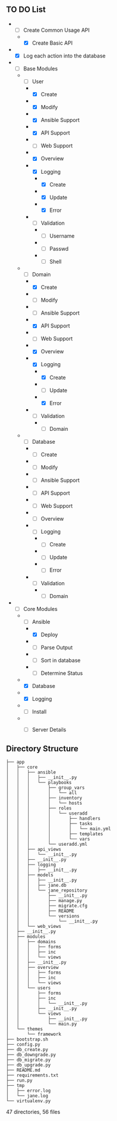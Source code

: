 ## TO DO List
* - [ ] Create Common Usage API
  * - [X] Create Basic API 
* - [X] Log each action into the database
* - [ ] Base Modules
  * - [ ] User
    * - [X] Create 
    * - [X] Modify
    * - [X] Ansible Support
    * - [X] API Support
    * - [ ] Web Support
    * - [X] Overview
    * - [X] Logging
      * - [X] Create
      * - [X] Update
      * - [X] Error
    * - [ ] Validation
      * - [ ] Username
      * - [ ] Passwd
      * - [ ] Shell
  * - [ ] Domain
    * - [X] Create 
    * - [ ] Modify
    * - [ ] Ansible Support
    * - [X] API Support
    * - [ ] Web Support
    * - [X] Overview
    * - [X] Logging
      * - [X] Create
      * - [ ] Update
      * - [X] Error
    * - [ ] Validation
      * - [ ] Domain
  * - [ ] Database
    * - [ ] Create 
    * - [ ] Modify
    * - [ ] Ansible Support
    * - [ ] API Support
    * - [ ] Web Support
    * - [ ] Overview
    * - [ ] Logging
      * - [ ] Create
      * - [ ] Update
      * - [ ] Error
    * - [ ] Validation
      * - [ ] Domain
* - [ ] Core Modules 
  * - [ ] Ansible
    * - [X] Deploy
    * - [ ] Parse Output
    * - [ ] Sort in database
    * - [ ] Determine Status
  * - [X] Database
  * - [X] Logging
  * - [ ] Install
  * - [ ] Server Details


## Directory Structure

    ├── app
    │   ├── core
    │   │   ├── ansible
    │   │   │   ├── __init__.py
    │   │   │   └── playbooks
    │   │   │       ├── group_vars
    │   │   │       │   └── all
    │   │   │       ├── inventory
    │   │   │       │   └── hosts
    │   │   │       ├── roles
    │   │   │       │   └── useradd
    │   │   │       │       ├── handlers
    │   │   │       │       ├── tasks
    │   │   │       │       │   └── main.yml
    │   │   │       │       ├── templates
    │   │   │       │       └── vars
    │   │   │       └── useradd.yml
    │   │   ├── api_views
    │   │   │   └── __init__.py
    │   │   ├── __init__.py
    │   │   ├── logging
    │   │   │   ├── __init__.py
    │   │   ├── models
    │   │   │   ├── __init__.py
    │   │   │   ├── jane.db
    │   │   │   └── jane_repository
    │   │   │       ├── __init__.py
    │   │   │       ├── manage.py
    │   │   │       ├── migrate.cfg
    │   │   │       ├── README
    │   │   │       └── versions
    │   │   │           └── __init__.py
    │   │   └── web_views
    │   ├── __init__.py
    │   ├── modules
    │   │   ├── domains
    │   │   │   ├── forms
    │   │   │   ├── inc
    │   │   │   └── views
    │   │   ├── __init__.py
    │   │   ├── overview
    │   │   │   ├── forms
    │   │   │   ├── inc
    │   │   │   └── views
    │   │   └── users
    │   │       ├── forms
    │   │       ├── inc
    │   │       │   └── __init__.py
    │   │       ├── __init__.py
    │   │       └── views
    │   │           ├── __init__.py
    │   │           └── main.py
    │   └── themes
    │       └── framework
    ├── bootstrap.sh
    ├── config.py
    ├── db_create.py
    ├── db_downgrade.py
    ├── db_migrate.py
    ├── db_upgrade.py
    ├── README.md
    ├── requirements.txt
    ├── run.py
    ├── tmp
    │   ├── error.log
    │   └── jane.log
    └── virtualenv.py

47 directories, 56 files
